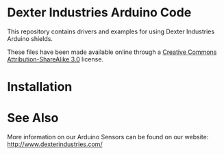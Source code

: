 Dexter Industries Arduino Code
===================

This repository contains drivers and examples for using Dexter Industries Arduino shields.

These files have been made available online through a [Creative Commons Attribution-ShareAlike 3.0](http://creativecommons.org/licenses/by-sa/3.0/) license.

Installation
============

See Also
========

More information on our Arduino Sensors can be found on our website:
<http://www.dexterindustries.com/>
